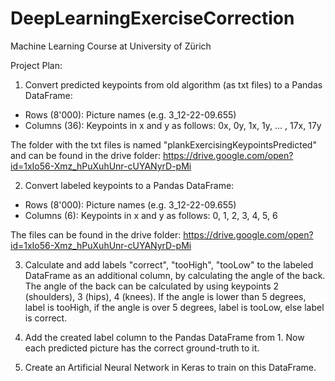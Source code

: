 # DeepLearningExerciseCorrection
Machine Learning Course at University of Zürich

Project Plan:

1. Convert predicted keypoints from old algorithm (as txt files) to a Pandas DataFrame:
- Rows (8'000): Picture names (e.g. 3_12-22-09.655)
- Columns (36): Keypoints in x and y as follows: 0x, 0y, 1x, 1y, ... , 17x, 17y

The folder with the txt files is named "plankExercisingKeypointsPredicted" and can be found in the drive folder: https://drive.google.com/open?id=1xIo56-Xmz_hPuXuhUnr-cUYANyrD-pMi

2. Convert labeled keypoints to a Pandas DataFrame:
- Rows (8'000): Picture names (e.g. 3_12-22-09.655)
- Columns (6): Keypoints in x and y as follows: 0, 1, 2, 3, 4, 5, 6

The files can be found in the drive folder: https://drive.google.com/open?id=1xIo56-Xmz_hPuXuhUnr-cUYANyrD-pMi

3. Calculate and add labels "correct", "tooHigh", "tooLow" to the labeled DataFrame as an additional column, by calculating the angle of the back.
The angle of the back can be calculated by using keypoints 2 (shoulders), 3 (hips), 4 (knees). If the angle is lower than 5 degrees, label is tooHigh,
if the angle is over 5 degrees, label is tooLow, else label is correct.

4. Add the created label column to the Pandas DataFrame from 1. Now each predicted picture has the correct ground-truth to it.

5. Create an Artificial Neural Network in Keras to train on this DataFrame.
